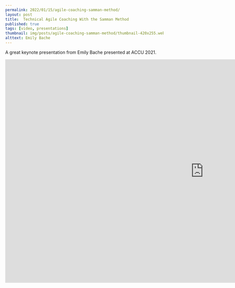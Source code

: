 ```yaml
---
permalink: 2022/01/15/agile-coaching-samman-method/
layout: post
title:  Technical Agile Coaching With the Samman Method
published: true
tags: [video, presentations]
thumbnail: img/posts/agile-coaching-samman-method/thumbnail-420x255.webp
alttext: Emily Bache
--- 
```


A great keynote presentation from Emily Bache presented at ACCU 2021.

<iframe width="1262" height="710" src="https://www.youtube.com/embed/qucFRcqaSuI" title="YouTube video player" frameborder="0" allow="accelerometer; autoplay; clipboard-write; encrypted-media; gyroscope; picture-in-picture" allowfullscreen></iframe>
